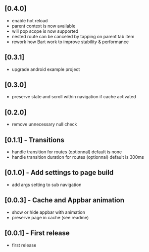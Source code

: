 ## [0.4.0]
* enable hot reload
* parent context is now available
* will pop scope is now supported
* nested route can be canceled by tapping on parent tab item
* rework how Bart work to improve stability & performance

## [0.3.1]
* upgrade android example project

## [0.3.0]
* preserve state and scroll within navigation if cache activated

## [0.2.0]
* remove unnecessary null check 

## [0.1.1] - Transitions
* handle transition for routes (optionnal) default is none
* handle transition duration for routes (optionnal) default is 300ms

## [0.1.0] - Add settings to page build
* add args setting to sub navigation

## [0.0.3] - Cache and Appbar animation
* show or hide appbar with animation 
* preserve page in cache (see readme)

## [0.0.1] - First release
* first release
